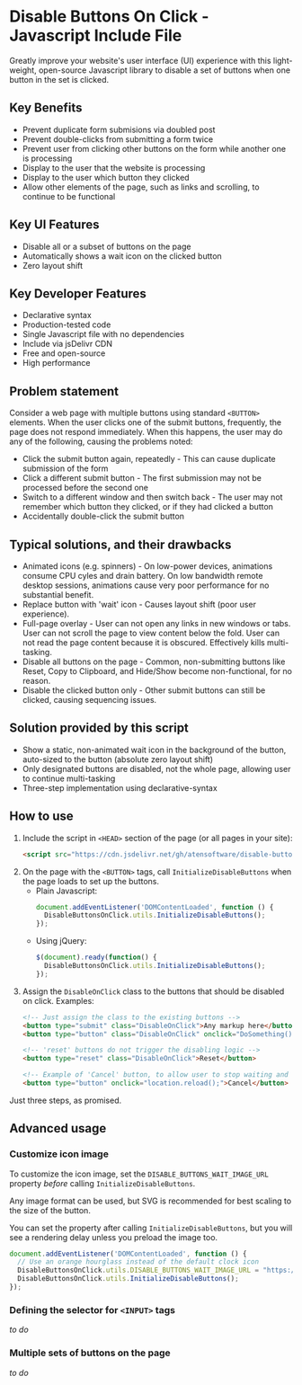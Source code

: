 # Disable Buttons On Click - Javascript Include File

Greatly improve your website's user interface (UI) experience with this light-weight, 
open-source Javascript library to  disable a set of buttons when one button in the set is clicked.

## Key Benefits

* Prevent duplicate form submisions via doubled post
* Prevent double-clicks from submitting a form twice
* Prevent user from clicking other buttons on the form while another one is processing
* Display to the user that the website is processing
* Display to the user which button they clicked
* Allow other elements of the page, such as links and scrolling, to continue to be functional

## Key UI Features

* Disable all or a subset of buttons on the page
* Automatically shows a wait icon on the clicked button
* Zero layout shift

## Key Developer Features

* Declarative syntax
* Production-tested code
* Single Javascript file with no dependencies
* Include via jsDelivr CDN
* Free and open-source
* High performance
  
## Problem statement

Consider a web page with multiple buttons using standard `<BUTTON>` elements.  When the user clicks one of the submit buttons, frequently, the page does not respond immediately.  When this happens, the user may do any of the following, causing the problems noted:

* Click the submit button again, repeatedly - This can cause duplicate submission of the form
* Click a different submit button - The first submission may not be processed before the second one
* Switch to a different window and then switch back - The user may not remember which button they clicked, or if they had clicked a button
* Accidentally double-click the submit button

## Typical solutions, and their drawbacks

* Animated icons (e.g. spinners) - On low-power devices, animations consume CPU cyles and drain battery.  On low bandwidth remote desktop sessions, animations cause very poor performance for no substantial benefit.
* Replace button with 'wait' icon - Causes layout shift (poor user experience).
* Full-page overlay - User can not open any links in new windows or tabs.  User can not scroll the page to view content below the fold.  User can not read the page content because it is obscured. Effectively kills multi-tasking.
* Disable all buttons on the page - Common, non-submitting buttons like Reset, Copy to Clipboard, and Hide/Show become non-functional, for no reason.
* Disable the clicked button only - Other submit buttons can still be clicked, causing sequencing issues.

## Solution provided by this script

* Show a static, non-animated wait icon in the background of the button, auto-sized to the button (absolute zero layout shift)
* Only designated buttons are disabled, not the whole page, allowing user to continue multi-tasking
* Three-step implementation using declarative-syntax

## How to use

1. Include the script in `<HEAD>` section of the page (or all pages in your site):
   ```html
   <script src="https://cdn.jsdelivr.net/gh/atensoftware/disable-buttons-on-click@latest/disable-buttons-on-click.js"></script>
   ```
1. On the page with the `<BUTTON>` tags, call `InitializeDisableButtons` when the page loads to set up the buttons.
   - Plain Javascript:
     ```javascript
     document.addEventListener('DOMContentLoaded', function () {
       DisableButtonsOnClick.utils.InitializeDisableButtons();
     });
     ```
   - Using jQuery:
     ```javascript
     $(document).ready(function() {
       DisableButtonsOnClick.utils.InitializeDisableButtons();
     });
     ```
3. Assign the `DisableOnClick` class to the buttons that should be disabled on click.  Examples:
   ```html
   <!-- Just assign the class to the existing buttons -->
   <button type="submit" class="DisableOnClick">Any markup here</button>
   <button type="button" class="DisableOnClick" onclick="DoSomething();">Any markup here</button>

   <!-- 'reset' buttons do not trigger the disabling logic -->
   <button type="reset" class="DisableOnClick">Reset</button>

   <!-- Example of 'Cancel' button, to allow user to stop waiting and re-enable the buttons -->
   <button type="button" onclick="location.reload();">Cancel</button>
   ```

Just three steps, as promised.

## Advanced usage

### Customize icon image

To customize the icon image, set the `DISABLE_BUTTONS_WAIT_IMAGE_URL` property *before* calling `InitializeDisableButtons`. 

Any image format can be used, but SVG is recommended for best scaling to the size of the button.

You can set the property after calling `InitializeDisableButtons`, but you will see a rendering delay 
unless you preload the image too.

```javascript
document.addEventListener('DOMContentLoaded', function () {
  // Use an orange hourglass instead of the default clock icon
  DisableButtonsOnClick.utils.DISABLE_BUTTONS_WAIT_IMAGE_URL = "https://icongr.am/octicons/hourglass.svg?color=ff8000";
  DisableButtonsOnClick.utils.InitializeDisableButtons();
});
```

### Defining the selector for `<INPUT>` tags

*to do*

### Multiple sets of buttons on the page

*to do*
